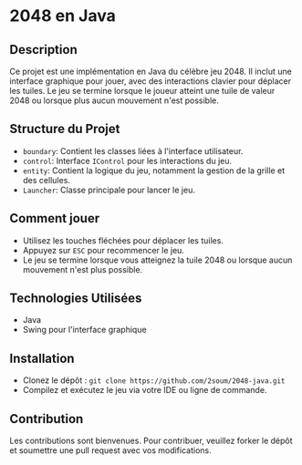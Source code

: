 # 2048 en Java

## Description
Ce projet est une implémentation en Java du célèbre jeu 2048. Il inclut une interface graphique pour jouer, avec des interactions clavier pour déplacer les tuiles. Le jeu se termine lorsque le joueur atteint une tuile de valeur 2048 ou lorsque plus aucun mouvement n'est possible.

## Structure du Projet
- `boundary`: Contient les classes liées à l'interface utilisateur.
- `control`: Interface `IControl` pour les interactions du jeu.
- `entity`: Contient la logique du jeu, notamment la gestion de la grille et des cellules.
- `Launcher`: Classe principale pour lancer le jeu.

## Comment jouer
- Utilisez les touches fléchées pour déplacer les tuiles.
- Appuyez sur `ESC` pour recommencer le jeu.
- Le jeu se termine lorsque vous atteignez la tuile 2048 ou lorsque aucun mouvement n'est plus possible.

## Technologies Utilisées
- Java
- Swing pour l'interface graphique

## Installation
- Clonez le dépôt : `git clone https://github.com/2soum/2048-java.git`
- Compilez et exécutez le jeu via votre IDE ou ligne de commande.

## Contribution
Les contributions sont bienvenues. Pour contribuer, veuillez forker le dépôt et soumettre une pull request avec vos modifications.
